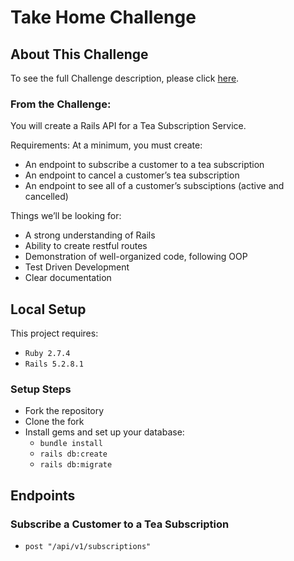 # Take Home Challenge 

## About This Challenge 
To see the full Challenge description, please click [here](https://mod4.turing.edu/projects/take_home/take_home_be). 

### From the Challenge: 

You will create a Rails API for a Tea Subscription Service.

Requirements:
At a minimum, you must create:
- An endpoint to subscribe a customer to a tea subscription
- An endpoint to cancel a customer’s tea subscription
- An endpoint to see all of a customer’s subsciptions (active and cancelled)

Things we’ll be looking for:
- A strong understanding of Rails
- Ability to create restful routes
- Demonstration of well-organized code, following OOP
- Test Driven Development
- Clear documentation

## Local Setup 
This project requires:
 * `Ruby 2.7.4`
 * `Rails 5.2.8.1`
### Setup Steps
 * Fork the repository
 * Clone the fork
 * Install gems and set up your database:
   * `bundle install`
   * `rails db:create`
   * `rails db:migrate`
   
## Endpoints

### Subscribe a Customer to a Tea Subscription 
- `post "/api/v1/subscriptions"`
